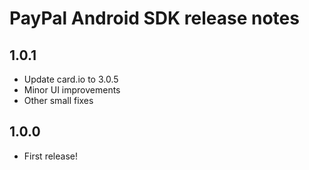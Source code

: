 PayPal Android SDK release notes
================================

1.0.1
-----
* Update card.io to 3.0.5
* Minor UI improvements
* Other small fixes


1.0.0
-----
* First release!

